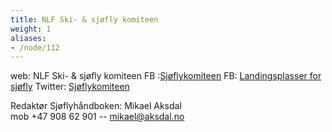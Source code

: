 ```yaml
---
title: NLF Ski- & sjøfly komiteen
weight: 1
aliases:
- /node/112
---
```


web: NLF Ski- & sjøfly komiteen
FB :[Sjøflykomiteen](https://www.facebook.com/groups/462572807086823/) FB: [Landingsplasser for sjøfly](https://www.facebook.com/groups/368533873251229/) Twitter: [Sjøflykomiteen](https://twitter.com/SjFlykomiteen)

Redaktør Sjøflyhåndboken: Mikael Aksdal\
mob +47 908 62 901 -- mikael@aksdal.no
